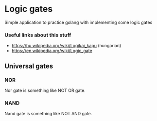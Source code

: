 # Logic gates

Simple application to practice golang with implementing some logic gates

### Useful links about this stuff

- https://hu.wikipedia.org/wiki/Logikai_kapu (hungarian)
- https://en.wikipedia.org/wiki/Logic_gate

## Universal gates

### NOR

Nor gate is something like NOT OR gate.

### NAND

Nand gate is something like NOT AND gate.
